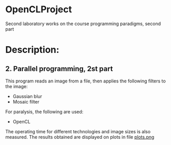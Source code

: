# OpenCLProject

Second laboratory works on the course programming paradigms, second part

# Description:
## 2. Parallel programming, 2st part

This program reads an image from a file, then applies the following filters to the image:
- Gaussian blur
- Mosaic filter

For paralysis, the following are used:
- OpenCL

The operating time for different technologies and image sizes is also measured. The results obtained are displayed on plots in file [plots.png](plots.png) 
